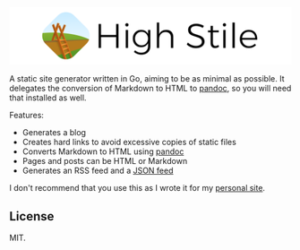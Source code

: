 ![](banner.png)

A static site generator written in Go, aiming to be as minimal as possible. It
delegates the conversion of Markdown to HTML to [pandoc][], so you will need
that installed as well.

Features:

* Generates a blog
* Creates hard links to avoid excessive copies of static files
* Converts Markdown to HTML using [pandoc][]
* Pages and posts can be HTML or Markdown
* Generates an RSS feed and a [JSON feed][jsonfeed]

I don't recommend that you use this as I wrote it for my [personal
site][site].

## License

MIT.

[pandoc]: http://pandoc.org
[site]: http://www.thomasdenney.co.uk
[jsonfeed]: https://jsonfeed.org/
